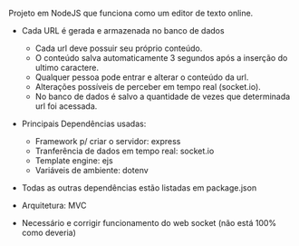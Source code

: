 Projeto em NodeJS que funciona como um editor de texto online.
- Cada URL é gerada e armazenada no banco de dados
  - Cada url deve possuir seu próprio conteúdo.
  - O conteúdo salva automaticamente 3 segundos após a inserção do ultimo caractere.
  - Qualquer pessoa pode entrar e alterar o conteúdo da url.
  - Alterações possíveis de perceber em tempo real (socket.io).
  - No banco de dados é salvo a quantidade de vezes que determinada url foi acessada.

- Principais Dependências usadas:
  * Framework p/ criar o servidor: express
  * Tranferência de dados em tempo real: socket.io
  * Template engine: ejs
  * Variáveis de ambiente: dotenv

- Todas as outras dependências estão listadas em package.json

- Arquitetura: MVC

- Necessário e corrigir funcionamento do web socket (não está 100% como deveria)
